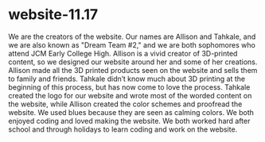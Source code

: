 # website-11.17

We are the creators of the website. Our names are Allison and Tahkale, and we are also known as "Dream Team #2," and we are both sophomores who attend JCM Early College High. Allison is a vivid creator of 3D-printed content, so we designed our website around her and some of her creations. Allison made all the 3D printed products seen on the website and sells them to family and friends. Tahkale didn’t know much about 3D printing at the beginning of this process, but has now come to love the process. Tahkale created the logo for our website and wrote most of the worded content on the website, while Allison created the color schemes and proofread the website. We used blues because they are seen as calming colors. We both enjoyed coding and loved making the website. We both worked hard after school and through holidays to learn coding and work on the website.
